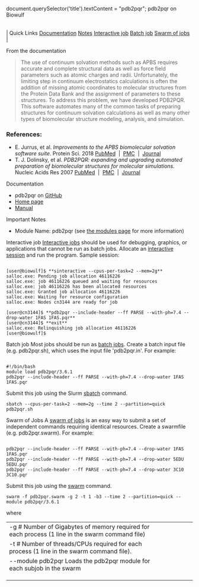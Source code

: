 

document.querySelector('title').textContent = "pdb2pqr";
pdb2pqr on Biowulf


|  |
| --- |
| 
Quick Links
[Documentation](#doc)
[Notes](#notes)
[Interactive job](#int) 
[Batch job](#sbatch) 
[Swarm of jobs](#swarm) 
 |



From the documentation




> 
>  The use of continuum solvation methods such as APBS requires
>  accurate and complete structural data as well as force field parameters
>  such as atomic charges and radii. Unfortunately, the limiting step in
>  continuum electrostatics calculations is often the addition of missing
>  atomic coordinates to molecular structures from the Protein Data Bank and
>  the assignment of parameters to these structures. To address this problem,
>  we have developed PDB2PQR. This software automates many of the common tasks
>  of preparing structures for continuum solvation calculations as well as
>  many other types of biomolecular structure modeling, analysis, and
>  simulation.
> 


### References:


* E. Jurrus, et al. *Improvements to the APBS biomolecular solvation software suite*. 
 Protein Sci. 2018
 [PubMed](https://pubmed.ncbi.nlm.nih.gov/28836357/)  | 
 [PMC](https://www.ncbi.nlm.nih.gov/pmc/articles/pmid/28836357/)  | 
 [Journal](https://onlinelibrary.wiley.com/doi/10.1002/pro.3280)
* T. J. Dolinsky, et al. *PDB2PQR: expanding and upgrading automated preparation of biomolecular structures for molecular simulations*. Nucleic Acids Res 2007
 [PubMed](https://pubmed.ncbi.nlm.nih.gov/17488841/)  | 
 [PMC](https://www.ncbi.nlm.nih.gov/pmc/articles/pmid/17488841/)  | 
 [Journal](https://academic.oup.com/nar/article/35/suppl_2/W522/2920806)


Documentation
* pdb2pqr on [GitHub](https://github.com/Electrostatics/pdb2pqr)
* [Home page](http://www.poissonboltzmann.org)
* [Manual](http://pdb2pqr.readthedocs.io)


Important Notes
* Module Name: pdb2pqr (see [the modules page](/apps/modules.html) for more information)



Interactive job
[Interactive jobs](/docs/userguide.html#int) should be used for debugging, graphics, or applications that cannot be run as batch jobs.
Allocate an [interactive session](/docs/userguide.html#int) and run the program. Sample session:



```

[user@biowulf]$ **sinteractive --cpus-per-task=2 --mem=2g**
salloc.exe: Pending job allocation 46116226
salloc.exe: job 46116226 queued and waiting for resources
salloc.exe: job 46116226 has been allocated resources
salloc.exe: Granted job allocation 46116226
salloc.exe: Waiting for resource configuration
salloc.exe: Nodes cn3144 are ready for job

[user@cn3144]$ **pdb2pqr --include-header --ff PARSE --with-ph=7.4 --drop-water 1FAS 1FAS.pqr**
[user@cn3144]$ **exit**
salloc.exe: Relinquishing job allocation 46116226
[user@biowulf]$

```


Batch job
Most jobs should be run as [batch jobs](/docs/userguide.html#submit).
Create a batch input file (e.g. pdb2pqr.sh), which uses the input file 'pdb2pqr.in'. For example:



```

#!/bin/bash
module load pdb2pqr/3.6.1
pdb2pqr --include-header --ff PARSE --with-ph=7.4 --drop-water 1FAS 1FAS.pqr

```

Submit this job using the Slurm [sbatch](/docs/userguide.html) command.



```
sbatch --cpus-per-task=2 --mem=2g --time 2 --partition=quick pdb2pqr.sh
```

Swarm of Jobs 
A [swarm of jobs](/apps/swarm.html) is an easy way to submit a set of independent commands requiring identical resources.
Create a swarmfile (e.g. pdb2pqr.swarm). For example:



```

pdb2pqr --include-header --ff PARSE --with-ph=7.4 --drop-water 1FAS 1FAS.pqr
pdb2pqr --include-header --ff PARSE --with-ph=7.4 --drop-water 5EDU 5EDU.pqr
pdb2pqr --include-header --ff PARSE --with-ph=7.4 --drop-water 3C10 3C10.pqr

```

Submit this job using the [swarm](/apps/swarm.html) command.



```
swarm -f pdb2pqr.swarm -g 2 -t 1 -b3 --time 2 --partition=quick --module pdb2pqr/3.6.1
```

where


|  |  |  |  |  |  |
| --- | --- | --- | --- | --- | --- |
| -g #  Number of Gigabytes of memory required for each process (1 line in the swarm command file)
 | -t #  Number of threads/CPUs required for each process (1 line in the swarm command file).
 | --module pdb2pqr  Loads the pdb2pqr module for each subjob in the swarm 
 | |
 | |
 | |








